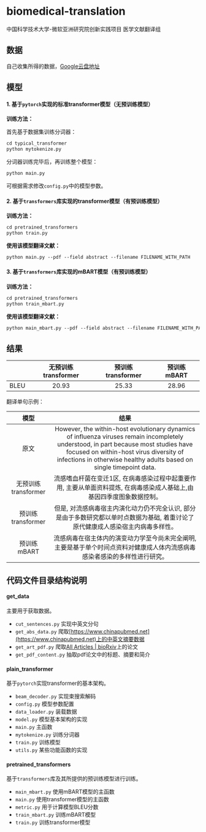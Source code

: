 # biomedical-translation

中国科学技术大学-微软亚洲研究院创新实践项目 医学文献翻译组

## 数据

自己收集所得的数据，[Google云盘地址](https://drive.google.com/drive/folders/13kN6eF7K40JBJtn_nn6EdBcSVivBA0y0?usp=sharing)

## 模型

#### 1. 基于`pytorch`实现的标准transformer模型（无预训练模型）

**训练方法：**

首先基于数据集训练分词器：

```apache
cd typical_transformer
python mytokenize.py
```

分词器训练完毕后，再训练整个模型：

```apache
python main.py
```

可根据需求修改`config.py`中的模型参数。

#### 2. 基于`transformers`库实现的transformer模型（有预训练模型）

**训练方法：**

```apache
cd pretrained_transformers
python train.py
```

**使用该模型翻译文献：**

```apache
python main.py --pdf --field abstract --filename FILENAME_WITH_PATH
```

#### 3. 基于`transformers`库实现的mBART模型（有预训练模型）

**训练方法：**

```apache
cd pretrained_transformers
python train_mbart.py
```

**使用该模型翻译文献：**

```apache
python main_mbart.py --pdf --field abstract --filename FILENAME_WITH_PATH
```

## 结果


|     | 无预训练transformer | 预训练transformer | 预训练mBART |
| :----: | :-------------------: | :-----------------: | :-----------: |
| BLEU |        20.93        |       25.33       |    28.96    |


翻译单句示例：


|        模型        |                                                                                                                          结果                                                                                                                          |
| :-------------------: | :------------------------------------------------------------------------------------------------------------------------------------------------------------------------------------------------------------------------------------------------------: |
|        原文        | However, the within-host evolutionary dynamics of influenza viruses remain incompletely understood, in part because most studies have focused on within-host virus diversity of infections in otherwise healthy adults based on single timepoint data. |
| 无预训练transformer |                                                                 流感嗜血杆菌在变迁1区, 在病毒感染过程中起重要作用, 主要从单面资料提炼, 在病毒感染成人基础上,由基因四季度图象数据控制。                                                                 |
|  预训练transformer  |                                                            但是, 对流感病毒宿主内演化动力仍不完全认识, 部分是由于多数研究都以单时点数据为基础, 着重讨论了原代健康成人感染宿主内病毒多样性。                                                            |
|     预训练mBART     |                                                               流感病毒在宿主体内的演变动力学至今尚未完全阐明, 主要是基于单个时间点资料对健康成人体内流感病毒感染者感染的多样性进行研究。                                                               |

## 代码文件目录结构说明

#### get_data

主要用于获取数据。

* `cut_sentences.py` 实现中英文分句
* `get_abs_data.py` 爬取[https://www.chinapubmed.net](https://www.chinapubmed.net)上的中英文摘要数据
* `get_art_pdf.py` 爬取[All Articles | bioRxiv](https://www.biorxiv.org/content/early/recent)上的论文
* `get_pdf_content.py` 抽取pdf论文中的标题、摘要和简介

#### plain_transformer

基于`pytorch`实现transformer的基本架构。

* `beam_decoder.py` 实现束搜索解码
* `config.py` 模型参数配置
* `data_loader.py` 装载数据
* `model.py` 模型基本架构的实现
* `main.py` 主函数
* `mytokenize.py` 训练分词器
* `train.py` 训练模型
* `utils.py` 某些功能函数的实现

#### pretrained_transformers

基于`transformers`库及其所提供的预训练模型进行训练。

* `main_mbart.py` 使用mBART模型的主函数
* `main.py` 使用transformer模型的主函数
* `metric.py` 用于计算模型BLEU分数
* `train_mbart.py` 训练mBART模型
* `train.py` 训练transformer模型
